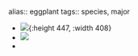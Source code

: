 alias:: eggplant
tags:: species, major

- ![](https://peach-geographical-bat-397.mypinata.cloud/ipfs/QmQ12zidf3RxMXYKNcrH2sxzS7Xm8hRFyRNCiFbzByiLnu){:height 447, :width 408}
- ![](https://peach-geographical-bat-397.mypinata.cloud/ipfs/QmWvpkE617dPrXNXQedvi8nM2mhu5VgGCASvv7CZdt7ckQ)
-